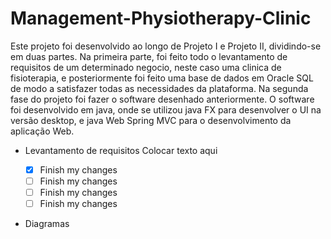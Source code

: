 # Management-Physiotherapy-Clinic

Este projeto foi desenvolvido ao longo de Projeto I e Projeto II, dividindo-se em duas partes. Na primeira parte, foi feito todo o levantamento de requisitos de um determinado negocio, neste caso uma clinica de fisioterapia, e posteriormente foi feito uma base de dados em Oracle SQL de modo a satisfazer todas as necessidades da plataforma. Na segunda fase do projeto foi fazer o software desenhado anteriormente. O software foi desenvolvido em java, onde se utilizou java FX para desenvolver o UI na versão desktop, e java Web Spring MVC para o desenvolvimento da aplicação Web.

- Levantamento de requisitos
Colocar texto aqui 

  - [x] Finish my changes
  - [ ] Finish my changes
  - [ ] Finish my changes
  - [ ] Finish my changes

- Diagramas 

